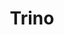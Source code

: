---
title: Trino
categories:
  - relational-database
docs:
  - id: java
    url: https://java.testcontainers.org/modules/databases/trino/
    example: |
      ```java
      var trino = new TrinoContainer(DockerImageName.parse("trinodb/trino:352"));
      trino.start();
      ```
description: |
  Trino is an open-source distributed SQL query engine designed to query large data sets distributed over one or more heterogeneous data sources.
---